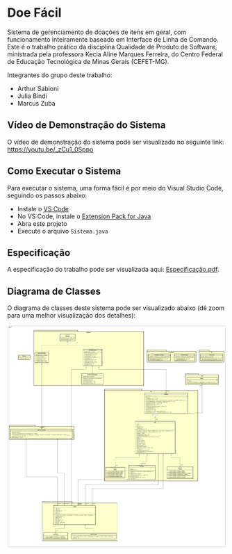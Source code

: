 # Doe Fácil

Sistema de gerenciamento de doações de itens em geral, com funcionamento inteiramente baseado em Interface de Linha de Comando. Este é o trabalho prático da disciplina Qualidade de Produto de Software, ministrada pela professora Kecia Aline Marques Ferreira, do Centro Federal de Educação Tecnológica de Minas Gerais (CEFET-MG).

Integrantes do grupo deste trabalho:
  - Arthur Sabioni
  - Julia Bindi
  - Marcus Zuba

## Vídeo de Demonstração do Sistema

O vídeo de demonstração do sistema pode ser visualizado no seguinte link: https://youtu.be/_zCu1_0Sppo

## Como Executar o Sistema

Para executar o sistema, uma forma fácil é por meio do Visual Studio Code, seguindo os passos abaixo:

- Instale o [VS Code](https://code.visualstudio.com/)
- No VS Code, instale o [Extension Pack for Java](https://marketplace.visualstudio.com/items?itemName=vscjava.vscode-java-pack)
- Abra este projeto
- Execute o arquivo `Sistema.java`

## Especificação

A especificação do trabalho pode ser visualizada aqui: [Especificação.pdf](Especificacao.pdf).

## Diagrama de Classes

O diagrama de classes deste sistema pode ser visualizado abaixo (dê zoom para uma melhor visualização dos detalhes):

![DiagramaDeClasses](DiagramaDeClasses.png)
